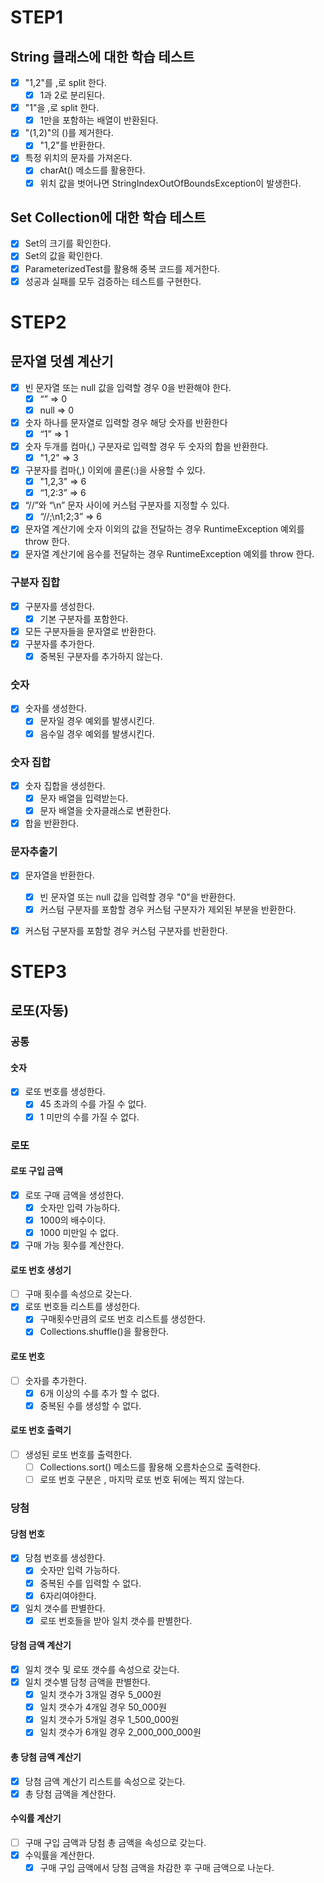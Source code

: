 # STEP1

## String 클래스에 대한 학습 테스트

- [x] "1,2"를 ,로 split 한다.
    - [x] 1과 2로 분리된다.
- [x] "1"을 ,로 split 한다.
    - [x] 1만을 포함하는 배열이 반환된다.
- [x] "(1,2)"의 ()를 제거한다.
    - [x] "1,2"를 반환한다.
- [x] 특정 위치의 문자를 가져온다.
    - [x] charAt() 메소드를 활용한다.
    - [x] 위치 값을 벗어나면 StringIndexOutOfBoundsException이 발생한다.

## Set Collection에 대한 학습 테스트

- [x] Set의 크기를 확인한다.
- [x] Set의 값을 확인한다.
- [x] ParameterizedTest를 활용해 중복 코드를 제거한다.
- [x] 성공과 실패를 모두 검증하는 테스트를 구현한다.

# STEP2

## 문자열 덧셈 계산기
- [x] 빈 문자열 또는 null 값을 입력할 경우 0을 반환해야 한다.
    - [x] “” => 0
    - [x] null => 0
- [x] 숫자 하나를 문자열로 입력할 경우 해당 숫자를 반환한다
    - [x] “1” => 1
- [x] 숫자 두개를 컴마(,) 구분자로 입력할 경우 두 숫자의 합을 반환한다.
    - [x] "1,2" => 3
- [x] 구분자를 컴마(,) 이외에 콜론(:)을 사용할 수 있다.
    - [x] "1,2,3" => 6
    - [x] “1,2:3” => 6
- [x] “//”와 “\n” 문자 사이에 커스텀 구분자를 지정할 수 있다.
    - [x] “//;\n1;2;3” => 6
- [x] 문자열 계산기에 숫자 이외의 값을 전달하는 경우 RuntimeException 예외를 throw 한다.
- [x] 문자열 계산기에 음수를 전달하는 경우 RuntimeException 예외를 throw 한다.

### 구분자 집합
- [x] 구분자를 생성한다.
  - [x] 기본 구분자를 포함한다.
- [x] 모든 구분자들을 문자열로 반환한다.
- [x] 구분자를 추가한다. 
  - [x] 중복된 구분자를 추가하지 않는다.
### 숫자
- [x] 숫자를 생성한다.
  - [x] 문자일 경우 예외를 발생시킨다.
  - [x] 음수일 경우 예외를 발생시킨다.
### 숫자 집합
- [x] 숫자 집합을 생성한다.
  - [x] 문자 배열을 입력받는다.
  - [x] 문자 배열을 숫자클래스로 변환한다.
- [x] 합을 반환한다.
### 문자추출기
- [x] 문자열을 반환한다.
  - [x] 빈 문자열 또는 null 값을 입력할 경우 "0"을 반환한다. 
  - [x] 커스텀 구분자를 포함할 경우 커스텀 구분자가 제외된 부분을 반환한다.
- [x] 커스텀 구분자를 포함할 경우 커스텀 구분자를 반환한다. 


# STEP3
## 로또(자동)
### 공통
#### 숫자
- [x] 로또 번호를 생성한다.
  - [x] 45 초과의 수를 가질 수 없다.
  - [x] 1 미만의 수를 가질 수 없다.
### 로또
#### 로또 구입 금액
- [x] 로또 구매 금액을 생성한다.
  - [x] 숫자만 입력 가능하다.
  - [x] 1000의 배수이다.
  - [x] 1000 미만일 수 없다.
- [x] 구매 가능 횟수를 계산한다.
#### 로또 번호 생성기
- [ ] 구매 횟수를 속성으로 갖는다.
- [x] 로또 번호들 리스트를 생성한다.
  - [x] 구매횟수만큼의 로또 번호 리스트를 생성한다.
  - [x] Collections.shuffle()을 활용한다.
#### 로또 번호
- [ ] 숫자를 추가한다.  
  - [x] 6개 이상의 수를 추가 할 수 없다. 
  - [x] 중복된 수를 생성할 수 없다.
#### 로또 번호 출력기
- [ ] 생성된 로또 번호를 출력한다.
  - [ ] Collections.sort() 메소드를 활용해 오름차순으로 출력한다.
  - [ ] 로또 번호 구분은 , 마지막 로또 번호 뒤에는 찍지 않는다.

### 당첨
#### 당첨 번호
- [x] 당첨 번호를 생성한다.
  - [x] 숫자만 입력 가능하다.
  - [x] 중복된 수를 입력할 수 없다.
  - [x] 6자리여야한다.
- [x] 일치 갯수를 판별한다.
  - [x] 로또 번호들을 받아 일치 갯수를 판별한다.
#### 당첨 금액 계산기
- [x] 일치 갯수 및 로또 갯수를 속성으로 갖는다.
- [x] 일치 갯수별 담청 금액을 판별한다.
  - [x] 일치 갯수가 3개일 경우 5_000원
  - [x] 일치 갯수가 4개일 경우 50_000원
  - [x] 일치 갯수가 5개일 경우 1_500_000원
  - [x] 일치 갯수가 6개일 경우 2_000_000_000원
#### 총 당첨 금액 계산기
- [x] 당첨 금액 계산기 리스트를 속성으로 갖는다.
- [x] 총 당첨 금액을 계산한다.
#### 수익률 계산기
- [ ] 구매 구입 금액과 당첨 총 금액을 속성으로 갖는다.
- [x] 수익률을 계산한다.
  - [x] 구매 구입 금액에서 당첨 금액을 차감한 후 구매 금액으로 나눈다.
